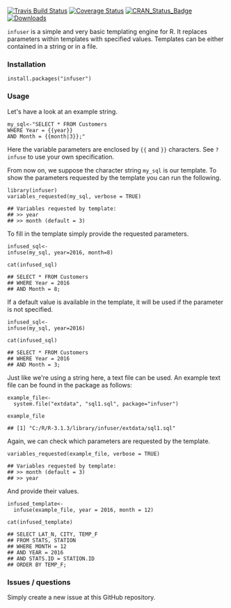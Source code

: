 [![Travis Build
Status](https://travis-ci.org/Bart6114/infuser.svg)](https://travis-ci.org/Bart6114/infuser)
[![Coverage
Status](https://coveralls.io/repos/Bart6114/infuser/badge.svg)](https://coveralls.io/r/Bart6114/infuser)
[![CRAN\_Status\_Badge](http://www.r-pkg.org/badges/version/infuser)](http://cran.r-project.org/web/packages/infuser)
[![Downloads](http://cranlogs.r-pkg.org/badges/infuser)](http://cran.rstudio.com/package=infuser)

`infuser` is a simple and very basic templating engine for R. It
replaces parameters within templates with specified values. Templates
can be either contained in a string or in a file.

### Installation

    install.packages("infuser")

### Usage

Let's have a look at an example string.

    my_sql<-"SELECT * FROM Customers
    WHERE Year = {{year}}
    AND Month = {{month|3}};"

Here the variable parameters are enclosed by `{{` and `}}` characters.
See `?infuse` to use your own specification.

From now on, we suppose the character string `my_sql` is our template.
To show the parameters requested by the template you can run the
following.

    library(infuser)
    variables_requested(my_sql, verbose = TRUE)

    ## Variables requested by template:
    ## >> year
    ## >> month (default = 3)

To fill in the template simply provide the requested parameters.

    infused_sql<-
    infuse(my_sql, year=2016, month=8)

    cat(infused_sql)

    ## SELECT * FROM Customers
    ## WHERE Year = 2016
    ## AND Month = 8;

If a default value is available in the template, it will be used if the
parameter is not specified.

    infused_sql<-
    infuse(my_sql, year=2016)

    cat(infused_sql)

    ## SELECT * FROM Customers
    ## WHERE Year = 2016
    ## AND Month = 3;

Just like we're using a string here, a text file can be used. An example
text file can be found in the package as follows:

    example_file<-
      system.file("extdata", "sql1.sql", package="infuser")

    example_file

    ## [1] "C:/R/R-3.1.3/library/infuser/extdata/sql1.sql"

Again, we can check which parameters are requested by the template.

    variables_requested(example_file, verbose = TRUE)

    ## Variables requested by template:
    ## >> month (default = 3)
    ## >> year

And provide their values.

    infused_template<-
      infuse(example_file, year = 2016, month = 12)

    cat(infused_template)

    ## SELECT LAT_N, CITY, TEMP_F
    ## FROM STATS, STATION
    ## WHERE MONTH = 12
    ## AND YEAR = 2016
    ## AND STATS.ID = STATION.ID
    ## ORDER BY TEMP_F;

### Issues / questions

Simply create a new issue at this GitHub repository.
